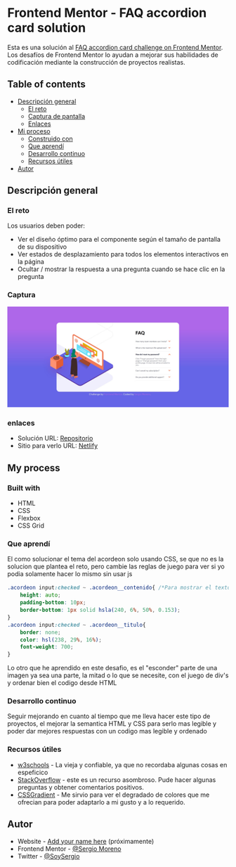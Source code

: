 # Frontend Mentor - FAQ accordion card solution 

Esta es una solución al [FAQ accordion card challenge on Frontend Mentor](https://www.frontendmentor.io/challenges/faq-accordion-card-XlyjD0Oam). Los desafíos de Frontend Mentor lo ayudan a mejorar sus habilidades de codificación mediante la construcción de proyectos realistas. 

## Table of contents

- [Descripción general ](#descripción-general)
  - [El reto](#el-reto)
  - [Captura de pantalla ](#captura)
  - [Enlaces](#enlaces)
- [Mi proceso](#my-process)
  - [Construido con](#built-with)
  - [Que aprendí](#que-aprendí)
  - [Desarrollo continuo](#desarrollo-continuo)
  - [Recursos útiles](#recursos-útiles)
- [Autor](#autor)

## Descripción general 

### El reto

Los usuarios deben poder: 

- Ver el diseño óptimo para el componente según el tamaño de pantalla de su dispositivo
- Ver estados de desplazamiento para todos los elementos interactivos en la página
- Ocultar / mostrar la respuesta a una pregunta cuando se hace clic en la pregunta


### Captura
<img src="images/screen.jpg" alt="">


### enlaces

- Solución URL: [Repositorio](https://github.com/SergioMMoreno/FAQ-accordion-card-Solution)
- Sitio para verlo URL: [Netlify](https://tender-rosalind-21ab95.netlify.app/)

## My process

### Built with

- HTML
- CSS
- Flexbox
- CSS Grid

### Que aprendí

El como solucionar el tema del acordeon solo usando CSS, se que no es la solucion que plantea el reto, pero cambie las reglas de juego para ver si yo podia solamente hacer lo mismo sin usar js

```css
.acordeon input:checked ~ .acordeon__contenido{ /*Para mostrar el texto*/
    height: auto;
    padding-bottom: 10px;
    border-bottom: 1px solid hsla(240, 6%, 50%, 0.153);
}
.acordeon input:checked ~ .acordeon__titulo{
    border: none;
    color: hsl(238, 29%, 16%);
    font-weight: 700;
}
```
Lo otro que he aprendido en este desafio, es el "esconder" parte de una imagen ya sea una parte, la mitad o lo que se necesite, con el juego de div's y ordenar bien el codigo desde HTML

### Desarrollo continuo

Seguir mejorando en cuanto al tiempo que me lleva hacer este tipo de proyectos, el mejorar la semantica HTML y CSS para serlo mas legible y poder dar mejores respuestas con un codigo mas legible y ordenado

### Recursos útiles

- [w3schools](https://www.w3schools.com/) - La vieja y confiable, ya que no recordaba algunas cosas en espeficico
- [StackOverflow](https://stackoverflow.com/) - este es un recurso asombroso. Pude hacer algunas preguntas y obtener comentarios positivos.
- [CSSGradient](https://cssgradient.io/) - Me sirvio para ver el degradado de colores que me ofrecian para poder adaptarlo a mi gusto y a lo requerido.


## Autor

- Website - [Add your name here](https://www.your-site.com) (próximamente)
- Frontend Mentor - [@Sergio Moreno](https://www.frontendmentor.io/profile/SergioMMoreno)
- Twitter - [@SoySergio](https://twitter.com/SoyNeroo)
